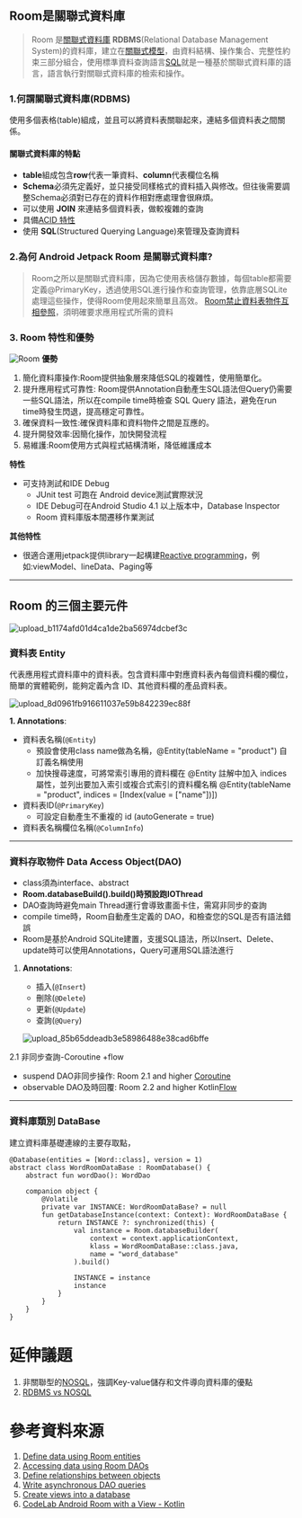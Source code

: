 ## Room是關聯式資料庫
> Room 是[關聯式資料庫](https://zh.wikipedia.org/zh-tw/%E5%85%B3%E7%B3%BB%E6%95%B0%E6%8D%AE%E5%BA%93) **RDBMS**(Relational Database Management System)的資料庫，建立在[關聯式模型](https://zh.wikipedia.org/wiki/%E5%85%B3%E7%B3%BB%E6%A8%A1%E5%9E%8B)，由資料結構、操作集合、完整性約束三部分組合，使用標準資料查詢語言[SQL](https://zh.wikipedia.org/wiki/SQL)就是一種基於關聯式資料庫的語言，語言執行對關聯式資料庫的檢索和操作。
### 1.何謂關聯式資料庫(RDBMS)
使用多個表格(table)組成，並且可以將資料表關聯起來，連結多個資料表之間關係。
#### 關聯式資料庫的特點
* **table**組成包含**row**代表一筆資料、**column**代表欄位名稱
* **Schema**必須先定義好，並只接受同樣格式的資料插入與修改。但往後需要調整Schema必須對已存在的資料作相對應處理會很麻煩。
* 可以使用 **JOIN** 來連結多個資料表，做較複雜的查詢
* 具備[ACID 特性](https://www.explainthis.io/zh-hant/swe/acid-intro)
* 使用 **SQL**(Structured Querying Language)來管理及查詢資料

### 2.為何 Android Jetpack Room 是關聯式資料庫?
> Room之所以是關聯式資料庫，因為它使用表格儲存數據，每個table都需要定義@PrimaryKey，透過使用SQL進行操作和查詢管理，依靠底層SQLite處理這些操作，使得Room使用起來簡單且高效。
> [Room禁止資料表物件互相參照](https://developer.android.com/training/data-storage/room/referencing-data?hl=zh-tw#understand-no-object-references)，須明確要求應用程式所需的資料

### 3. Room 特性和優勢
![Room](https://github.com/Quuanna/Jetpack-Room-Exercise/assets/36694083/554e00d9-bc97-486a-bab4-228be905061c)
**優勢**
1. 簡化資料庫操作:Room提供抽象層來降低SQL的複雜性，使用簡單化。
2. 提升應用程式可靠性: Room提供Annotation自動產生SQL語法但Query仍需要一些SQL語法，所以在compile time時檢查 SQL Query 語法，避免在run time時發生閃退，提高穩定可靠性。
3. 確保資料一致性:確保資料庫和資料物件之間是互應的。
4. 提升開發效率:因簡化操作，加快開發流程
5. 易維護:Room使用方式與程式結構清晰，降低維護成本

**特性**
* 可支持測試和IDE Debug
    * JUnit test 可跑在 Android device測試實際狀況
    * IDE Debug可在Android Studio 4.1 以上版本中，Database Inspector
    * Room 資料庫版本間遷移作業測試

**其他特性**
* 很適合運用jetpack提供library一起構建[Reactive programming](https://zh.wikipedia.org/zh-tw/%E5%93%8D%E5%BA%94%E5%BC%8F%E7%BC%96%E7%A8%8B)，例如:viewModel、lineData、Paging等
---

## Room 的三個主要元件
![upload_b1174afd01d4ca1de2ba56974dcbef3c](https://github.com/Quuanna/Jetpack-Room-Exercise/assets/36694083/9181e4a0-4e96-4aa9-a4ad-3d1abca6d365)

### 資料表 Entity
代表應用程式資料庫中的資料表。包含資料庫中對應資料表內每個資料欄的欄位，簡單的實體範例，能夠定義內含 ID、其他資料欄的產品資料表。

![upload_8d0961fb916611037e59b842239ec88f](https://github.com/Quuanna/Jetpack-Room-Exercise/assets/36694083/e34bfe2b-066c-4796-8ecb-74aaf160b076)

**1. Annotations**: 
- 資料表名稱(`@Entity`) 
    - 預設會使用class name做為名稱，@Entity(tableName = "product") 自訂義名稱使用
    - 加快搜尋速度，可將常索引專用的資料欄在 @Entity 註解中加入 indices 屬性，並列出要加入索引或複合式索引的資料欄名稱 @Entity(tableName = "product", indices = [Index(value = ["name"])])
- 資料表ID(`@PrimaryKey`)
    - 可設定自動產生不重複的 id (autoGenerate = true)
- 資料表名稱欄位名稱(`@ColumnInfo`)

---
### 資料存取物件 Data Access Object(DAO)
 - class須為interface、abstract
 - **Room.databaseBuild().build()時預設跑IOThread**
 - DAO查詢時避免main Thread運行會導致畫面卡住，需寫非同步的查詢
 - compile time時，Room自動產生定義的 DAO，和檢查您的SQL是否有語法錯誤
 - Room是基於Android SQLite建置，支援SQL語法，所以Insert、Delete、update時可以使用Annotations，Query可運用SQL語法進行

1. **Annotations**: 
    - 插入(`@Insert`)
    - 刪除(`@Delete`)
    - 更新(`@Update`)
    - 查詢(`@Query`)
   
    ![upload_85b65ddeadb3e58986488e38cad6bffe](https://github.com/Quuanna/Jetpack-Room-Exercise/assets/36694083/71d29908-fdab-4917-be02-5c9cb21277eb)


2.1 非同步查詢-Coroutine +flow
-  suspend DAO非同步操作: Room 2.1 and higher [Coroutine](https://developer.android.com/kotlin/coroutines) 
-  observable DAO及時回覆: Room 2.2 and higher Kotlin[Flow](https://kotlin.github.io/kotlinx.coroutines/kotlinx-coroutines-core/kotlinx.coroutines.flow/-flow/)

---

### 資料庫類別 DataBase
建立資料庫基礎連線的主要存取點，

```
@Database(entities = [Word::class], version = 1)
abstract class WordRoomDataBase : RoomDatabase() {
    abstract fun wordDao(): WordDao

    companion object {
        @Volatile
        private var INSTANCE: WordRoomDataBase? = null
        fun getDatabaseInstance(context: Context): WordRoomDataBase {
            return INSTANCE ?: synchronized(this) {
                val instance = Room.databaseBuilder(
                    context = context.applicationContext,
                    klass = WordRoomDataBase::class.java,
                    name = "word_database"
                ).build()

                INSTANCE = instance
                instance
            }
        }
    }
}
```
# 延伸議題
1. 非關聯型的[NOSQL](https://zh.wikipedia.org/wiki/NoSQL#)，強調Key-value儲存和文件導向資料庫的優點
2. [RDBMS vs NOSQL](https://medium.com/@eric248655665/rdbms-vs-nosql-%E9%97%9C%E8%81%AF%E5%BC%8F%E8%B3%87%E6%96%99%E5%BA%AB-vs-%E9%9D%9E%E9%97%9C%E8%81%AF%E5%BC%8F%E8%B3%87%E6%96%99%E5%BA%AB-1423c9fbb91a)

# 參考資料來源
1. [Define data using Room entities](https://developer.android.com/training/data-storage/room/defining-data)
3. [Accessing data using Room DAOs](https://developer.android.com/training/data-storage/room/accessing-data)
4. [Define relationships between objects](https://developer.android.com/training/data-storage/room/relationships)
5. [Write asynchronous DAO queries](https://developer.android.com/training/data-storage/room/async-queries)
6. [Create views into a database](https://developer.android.com/training/data-storage/room/creating-views)
7. [CodeLab Android Room with a View - Kotlin](https://developer.android.com/codelabs/android-room-with-a-view-kotlin#0)
